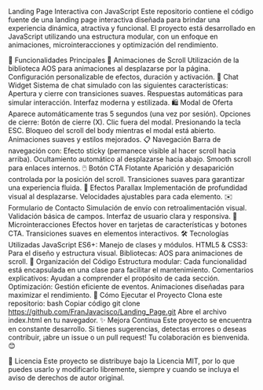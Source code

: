 Landing Page Interactiva con JavaScript
Este repositorio contiene el código fuente de una landing page interactiva diseñada para brindar una experiencia dinámica, atractiva y funcional. El proyecto está desarrollado en JavaScript utilizando una estructura modular, con un enfoque en animaciones, microinteracciones y optimización del rendimiento.

🚀 Funcionalidades Principales
🌟 Animaciones de Scroll
Utilización de la biblioteca AOS para animaciones al desplazarse por la página.
Configuración personalizable de efectos, duración y activación.
💬 Chat Widget
Sistema de chat simulado con las siguientes características:
Apertura y cierre con transiciones suaves.
Respuestas automáticas para simular interacción.
Interfaz moderna y estilizada.
🛍️ Modal de Oferta
Aparece automáticamente tras 5 segundos (una vez por sesión).
Opciones de cierre:
Botón de cierre (X).
Clic fuera del modal.
Presionando la tecla ESC.
Bloqueo del scroll del body mientras el modal está abierto.
Animaciones suaves y estilos mejorados.
📋 Navegación
Barra de navegación con:
Efecto sticky (permanece visible al hacer scroll hacia arriba).
Ocultamiento automático al desplazarse hacia abajo.
Smooth scroll para enlaces internos.
🖱️ Botón CTA Flotante
Aparición y desaparición controlada por la posición del scroll.
Transiciones suaves para garantizar una experiencia fluida.
🌌 Efectos Parallax
Implementación de profundidad visual al desplazarse.
Velocidades ajustables para cada elemento.
✉️ Formulario de Contacto
Simulación de envío con retroalimentación visual.
Validación básica de campos.
Interfaz de usuario clara y responsiva.
🎨 Microinteracciones
Efectos hover en tarjetas de características y botones CTA.
Transiciones suaves en elementos interactivos.
🛠️ Tecnologías Utilizadas
JavaScript ES6+: Manejo de clases y módulos.
HTML5 & CSS3: Para el diseño y estructura visual.
Bibliotecas:
AOS para animaciones de scroll.
📂 Organización del Código
Estructura modular:
Cada funcionalidad está encapsulada en una clase para facilitar el mantenimiento.
Comentarios explicativos:
Ayudan a comprender el propósito de cada sección.
Optimización:
Gestión eficiente de eventos.
Animaciones diseñadas para maximizar el rendimiento.
📝 Cómo Ejecutar el Proyecto
Clona este repositorio:
bash
Copiar código
git clone https://github.com/FranJavacisco/Landing_Page.git
Abre el archivo index.html en tu navegador.
✨ Mejora Continua
Este proyecto se encuentra en constante desarrollo. Si tienes sugerencias, detectas errores o deseas contribuir, ¡abre un issue o un pull request! Tu colaboración es bienvenida. 😊

📃 Licencia
Este proyecto se distribuye bajo la Licencia MIT, por lo que puedes usarlo y modificarlo libremente, siempre y cuando se incluya el aviso de derechos de autor original.
